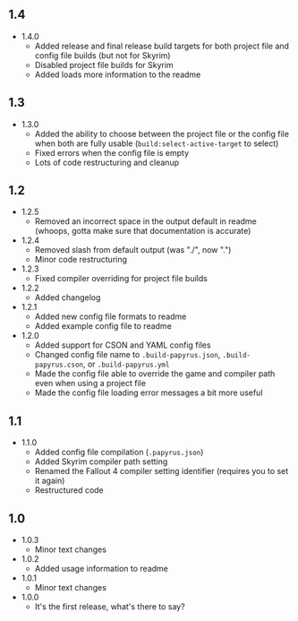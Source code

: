 ## 1.4
- 1.4.0
	* Added release and final release build targets for both project file and config file builds (but not for Skyrim)
	* Disabled project file builds for Skyrim
	* Added loads more information to the readme

## 1.3
- 1.3.0
	* Added the ability to choose between the project file or the config file when both are fully usable (`build:select-active-target` to select)
	* Fixed errors when the config file is empty
	* Lots of code restructuring and cleanup

## 1.2
- 1.2.5
	* Removed an incorrect space in the output default in readme (whoops, gotta make sure that documentation is accurate)
- 1.2.4
	* Removed slash from default output (was "./", now ".")
	* Minor code restructuring
- 1.2.3
	* Fixed compiler overriding for project file builds
- 1.2.2
	* Added changelog
- 1.2.1
	* Added new config file formats to readme
	* Added example config file to readme
- 1.2.0
	* Added support for CSON and YAML config files
	* Changed config file name to `.build-papyrus.json`, `.build-papyrus.cson`, or `.build-papyrus.yml`
	* Made the config file able to override the game and compiler path even when using a project file
	* Made the config file loading error messages a bit more useful

## 1.1
- 1.1.0
	* Added config file compilation (`.papyrus.json`)
	* Added Skyrim compiler path setting
	* Renamed the Fallout 4 compiler setting identifier (requires you to set it again)
	* Restructured code

## 1.0
- 1.0.3
	* Minor text changes
- 1.0.2
	* Added usage information to readme
- 1.0.1
	* Minor text changes
- 1.0.0
	* It's the first release, what's there to say?
